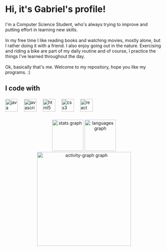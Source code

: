 <h1 align="left">Hi, it's Gabriel's profile!</h1>

###

<p align="left">I'm a Computer Science Student, who's always trying to improve and putting effort in learning new skills.<br><br>In my free time I like reading books and watching movies, mostly alone, but I rather doing it with a friend. I also enjoy going out in the nature. Exercising and riding a bike are part of my daily routine and of course, I practice the things I’ve learned throughout the day.<br><br>Ok, basically that's me. Welcome to my repository, hope you like my programs. :)</p>

###

<h2 align="left">I code with</h2>

###

<div align="left">
  <img src="https://cdn.jsdelivr.net/gh/devicons/devicon/icons/java/java-original.svg" height="40" alt="java logo"  />
  <img width="12" />
  <img src="https://cdn.jsdelivr.net/gh/devicons/devicon/icons/javascript/javascript-original.svg" height="40" alt="javascript logo"  />
  <img width="12" />
  <img src="https://cdn.jsdelivr.net/gh/devicons/devicon/icons/html5/html5-original.svg" height="40" alt="html5 logo"  />
  <img width="12" />
  <img src="https://cdn.jsdelivr.net/gh/devicons/devicon/icons/css3/css3-original.svg" height="40" alt="css3 logo"  />
  <img width="12" />
  <img src="https://cdn.jsdelivr.net/gh/devicons/devicon/icons/react/react-original.svg" height="40" alt="react logo"  />
</div>

###

<div align="center">
  <img src="https://github-readme-stats.vercel.app/api?username=devcallado&hide_title=false&hide_rank=false&show_icons=true&include_all_commits=true&count_private=true&disable_animations=false&theme=github_dark&locale=en&hide_border=false&order=1" height="100" alt="stats graph"  />
  <img src="https://github-readme-stats.vercel.app/api/top-langs?username=devcallado&locale=en&hide_title=false&layout=compact&card_width=320&langs_count=5&theme=github_dark&hide_border=false&order=2" height="100" alt="languages graph"  />
  <img src="https://github-readme-activity-graph.vercel.app/graph?username=devcallado&radius=16&theme=react&area=true&order=5&hide_border=true&hide_title=false" height="300" alt="activity-graph graph"  />
</div>

###
